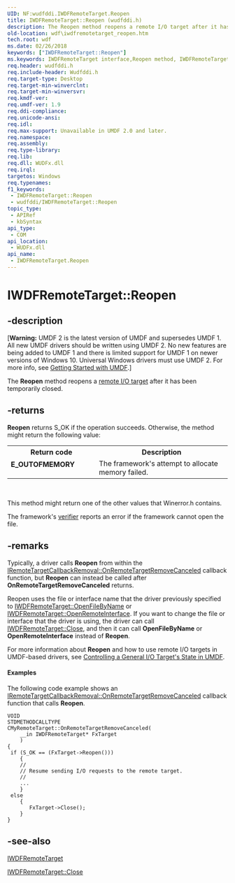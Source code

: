 ```yaml
---
UID: NF:wudfddi.IWDFRemoteTarget.Reopen
title: IWDFRemoteTarget::Reopen (wudfddi.h)
description: The Reopen method reopens a remote I/O target after it has been temporarily closed.
old-location: wdf\iwdfremotetarget_reopen.htm
tech.root: wdf
ms.date: 02/26/2018
keywords: ["IWDFRemoteTarget::Reopen"]
ms.keywords: IWDFRemoteTarget interface,Reopen method, IWDFRemoteTarget.Reopen, IWDFRemoteTarget::Reopen, Reopen, Reopen method, Reopen method,IWDFRemoteTarget interface, UMDFIoTargetObjectRef_13b81124-2d7f-4fed-b4f9-1a5cb647a811.xml, umdf.iwdfremotetarget_reopen, wdf.iwdfremotetarget_reopen, wudfddi/IWDFRemoteTarget::Reopen
req.header: wudfddi.h
req.include-header: Wudfddi.h
req.target-type: Desktop
req.target-min-winverclnt: 
req.target-min-winversvr: 
req.kmdf-ver: 
req.umdf-ver: 1.9
req.ddi-compliance: 
req.unicode-ansi: 
req.idl: 
req.max-support: Unavailable in UMDF 2.0 and later.
req.namespace: 
req.assembly: 
req.type-library: 
req.lib: 
req.dll: WUDFx.dll
req.irql: 
targetos: Windows
req.typenames: 
f1_keywords:
 - IWDFRemoteTarget::Reopen
 - wudfddi/IWDFRemoteTarget::Reopen
topic_type:
 - APIRef
 - kbSyntax
api_type:
 - COM
api_location:
 - WUDFx.dll
api_name:
 - IWDFRemoteTarget.Reopen
---
```


# IWDFRemoteTarget::Reopen


## -description

<p class="CCE_Message">[<b>Warning:</b> UMDF 2 is the latest version of UMDF and supersedes UMDF 1.  All new UMDF drivers should be written using UMDF 2.  No new features are being added to UMDF 1 and there is limited support for UMDF 1 on newer versions of Windows 10.  Universal Windows drivers must use UMDF 2.  For more info, see <a href="/windows-hardware/drivers/wdf/getting-started-with-umdf-version-2">Getting Started with UMDF</a>.]

The <b>Reopen</b> method reopens a <a href="/windows-hardware/drivers/wdf/general-i-o-targets-in-umdf">remote I/O target</a> after it has been temporarily closed.

## -returns

<b>Reopen</b> returns S_OK if the operation succeeds. Otherwise, the method might return the following value:

<table>
<tr>
<th>Return code</th>
<th>Description</th>
</tr>
<tr>
<td width="40%">
<dl>
<dt><b>E_OUTOFMEMORY</b></dt>
</dl>
</td>
<td width="60%">
The framework's attempt to allocate memory failed. 

</td>
</tr>
</table>
 

This method might return one of the other values that Winerror.h contains.



The framework's <a href="/windows-hardware/drivers/debugger/-verifier">verifier</a> reports an error if the framework cannot open the file.

## -remarks

Typically, a driver calls <b>Reopen</b> from within the <a href="/windows-hardware/drivers/ddi/wudfddi/nf-wudfddi-iremotetargetcallbackremoval-onremotetargetremovecanceled">IRemoteTargetCallbackRemoval::OnRemoteTargetRemoveCanceled</a> callback function, but <b>Reopen</b> can instead be called after <b>OnRemoteTargetRemoveCanceled</b> returns. 

Reopen uses the file or interface name that the driver previously specified to <a href="/windows-hardware/drivers/ddi/wudfddi/nf-wudfddi-iwdfremotetarget-openfilebyname">IWDFRemoteTarget::OpenFileByName</a> or <a href="/windows-hardware/drivers/ddi/wudfddi/nf-wudfddi-iwdfremotetarget-openremoteinterface">IWDFRemoteTarget::OpenRemoteInterface</a>. If you want to change the file or interface that the driver is using, the driver can call <a href="/windows-hardware/drivers/ddi/wudfddi/nf-wudfddi-iwdfremotetarget-close">IWDFRemoteTarget::Close</a>, and then it can call <b>OpenFileByName</b> or <b>OpenRemoteInterface</b> instead of <b>Reopen</b>.

For more information about <b>Reopen</b> and how to use remote I/O targets in UMDF-based drivers, see <a href="/windows-hardware/drivers/wdf/controlling-a-general-i-o-target-s-state-in-umdf">Controlling a General I/O Target's State in UMDF</a>.


#### Examples

The following code example shows an <a href="/windows-hardware/drivers/ddi/wudfddi/nf-wudfddi-iremotetargetcallbackremoval-onremotetargetremovecanceled">IRemoteTargetCallbackRemoval::OnRemoteTargetRemoveCanceled</a> callback function that calls <b>Reopen</b>.


```
VOID 
STDMETHODCALLTYPE
CMyRemoteTarget::OnRemoteTargetRemoveCanceled(
    __in IWDFRemoteTarget* FxTarget
    )
{
 if (S_OK == (FxTarget->Reopen()))
    {
    //
    // Resume sending I/O requests to the remote target.
    //
    ...
    }
 else
    {
       FxTarget->Close();
    }
}
```


## -see-also

<a href="/windows-hardware/drivers/ddi/wudfddi/nn-wudfddi-iwdfremotetarget">IWDFRemoteTarget</a>



<a href="/windows-hardware/drivers/ddi/wudfddi/nf-wudfddi-iwdfremotetarget-close">IWDFRemoteTarget::Close</a>
